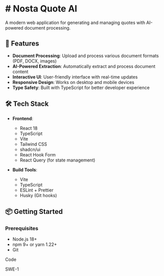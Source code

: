 # # Nosta Quote AI

A modern web application for generating and managing quotes with AI-powered document processing.

## 🚀 Features

- **Document Processing**: Upload and process various document formats (PDF, DOCX, images)
- **AI-Powered Extraction**: Automatically extract and process document content
- **Interactive UI**: User-friendly interface with real-time updates
- **Responsive Design**: Works on desktop and mobile devices
- **Type Safety**: Built with TypeScript for better developer experience

## 🛠️ Tech Stack

- **Frontend**: 
  - React 18
  - TypeScript
  - Vite
  - Tailwind CSS
  - shadcn/ui
  - React Hook Form
  - React Query (for state management)

- **Build Tools**:
  - Vite
  - TypeScript
  - ESLint + Prettier
  - Husky (Git hooks)

## 📦 Getting Started

### Prerequisites

- Node.js 18+
- npm 9+ or yarn 1.22+
- Git


Code

SWE-1

